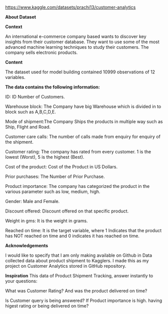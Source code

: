 https://www.kaggle.com/datasets/prachi13/customer-analytics

**About Dataset**

**Context**

An international e-commerce company based wants to discover key insights from their customer database. They want to use some of the most advanced machine learning techniques to study their customers. The company sells electronic products.

**Content**

The dataset used for model building contained 10999 observations of 12 variables.

**The data contains the following information:**

ID: ID Number of Customers.

Warehouse block: The Company have big Warehouse which is divided in to block such as A,B,C,D,E.

Mode of shipment:The Company Ships the products in multiple way such as Ship, Flight and Road.

Customer care calls: The number of calls made from enquiry for enquiry of the shipment.

Customer rating: The company has rated from every customer. 1 is the lowest (Worst), 5 is the highest (Best).

Cost of the product: Cost of the Product in US Dollars.

Prior purchases: The Number of Prior Purchase.

Product importance: The company has categorized the product in the various parameter such as low, medium, high.

Gender: Male and Female.

Discount offered: Discount offered on that specific product.

Weight in gms: It is the weight in grams.

Reached on time: It is the target variable, where 1 Indicates that the product has NOT reached on time and 0 indicates it has reached on time.

**Acknowledgements**

I would like to specify that I am only making available on Github in Data collected data about product shipment to Kagglers. I made this as my project on Customer Analytics stored in GitHub repository.

**Inspiration**
This data of Product Shipment Tracking, answer instantly to your questions:

What was Customer Rating? And was the product delivered on time?

Is Customer query is being answered?
If Product importance is high. having higest rating or being delivered on time?
